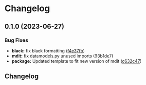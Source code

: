 # Changelog

## 0.1.0 (2023-06-27)


### Bug Fixes

* **black:** fix black formatting ([f4e37fb](https://github.com/Broomva/modern_data_integration_tool/commit/f4e37fbcdcd435f3eb8e35b7b9ac290b4e361607))
* **mdit:** fix datamodels.py unused imports ([93b1de7](https://github.com/Broomva/modern_data_integration_tool/commit/93b1de758ba97ece6b0fd453c22a96f097535c70))
* **package:** Updated template to fit new version of mdit ([c632c47](https://github.com/Broomva/modern_data_integration_tool/commit/c632c47be8ced594434d8612e562c09eaaedbd15))

## Changelog
